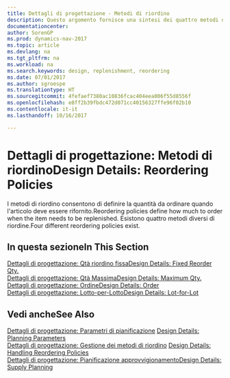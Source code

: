 ```yaml
---
title: Dettagli di progettazione - Metodi di riordino
description: Questo argomento fornisce una sintesi dei quattro metodi di riordino disponibili per il rifornimento.
documentationcenter: 
author: SorenGP
ms.prod: dynamics-nav-2017
ms.topic: article
ms.devlang: na
ms.tgt_pltfrm: na
ms.workload: na
ms.search.keywords: design, replenishment, reordering
ms.date: 07/01/2017
ms.author: sgroespe
ms.translationtype: HT
ms.sourcegitcommit: 4fefaef7380ac10836fcac404eea006f55d8556f
ms.openlocfilehash: e8ff2b39fbdc472d071cc40156327ffe96f02b10
ms.contentlocale: it-it
ms.lasthandoff: 10/16/2017

---
```

# <a name="design-details-reordering-policies"></a><span data-ttu-id="af53a-103">Dettagli di progettazione: Metodi di riordino</span><span class="sxs-lookup"><span data-stu-id="af53a-103">Design Details: Reordering Policies</span></span>
<span data-ttu-id="af53a-104">I metodi di riordino consentono di definire la quantità da ordinare quando l'articolo deve essere rifornito.</span><span class="sxs-lookup"><span data-stu-id="af53a-104">Reordering policies define how much to order when the item needs to be replenished.</span></span> <span data-ttu-id="af53a-105">Esistono quattro metodi diversi di riordine.</span><span class="sxs-lookup"><span data-stu-id="af53a-105">Four different reordering policies exist.</span></span>  

## <a name="in-this-section"></a><span data-ttu-id="af53a-106">In questa sezione</span><span class="sxs-lookup"><span data-stu-id="af53a-106">In This Section</span></span>  
[<span data-ttu-id="af53a-107">Dettagli di progettazione: Qtà riordino fissa</span><span class="sxs-lookup"><span data-stu-id="af53a-107">Design Details: Fixed Reorder Qty.</span></span>](design-details-fixed-reorder-qty.md)  
[<span data-ttu-id="af53a-108">Dettagli di progettazione: Qtà Massima</span><span class="sxs-lookup"><span data-stu-id="af53a-108">Design Details: Maximum Qty.</span></span>](design-details-maximum-qty.md)  
[<span data-ttu-id="af53a-109">Dettagli di progettazione: Ordine</span><span class="sxs-lookup"><span data-stu-id="af53a-109">Design Details: Order</span></span>](design-details-order.md)  
[<span data-ttu-id="af53a-110">Dettagli di progettazione: Lotto-per-Lotto</span><span class="sxs-lookup"><span data-stu-id="af53a-110">Design Details: Lot-for-Lot</span></span>](design-details-lot-for-lot.md)  

## <a name="see-also"></a><span data-ttu-id="af53a-111">Vedi anche</span><span class="sxs-lookup"><span data-stu-id="af53a-111">See Also</span></span>  
<span data-ttu-id="af53a-112">[Dettagli di progettazione: Parametri di pianificazione](design-details-planning-parameters.md) </span><span class="sxs-lookup"><span data-stu-id="af53a-112">[Design Details: Planning Parameters](design-details-planning-parameters.md) </span></span>  
<span data-ttu-id="af53a-113">[Dettagli di progettazione: Gestione dei metodi di riordino](design-details-handling-reordering-policies.md) </span><span class="sxs-lookup"><span data-stu-id="af53a-113">[Design Details: Handling Reordering Policies](design-details-handling-reordering-policies.md) </span></span>  
[<span data-ttu-id="af53a-114">Dettagli di progettazione: Pianificazione approvvigionamento</span><span class="sxs-lookup"><span data-stu-id="af53a-114">Design Details: Supply Planning</span></span>](design-details-supply-planning.md)

